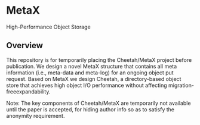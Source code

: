# MetaX
High-Performance Object Storage

## Overview
This repository is for temporarily placing the Cheetah/MetaX project before publication. 
We design a novel MetaX structure that contains all meta information 
(i.e., meta-data and meta-log) for an ongoing object put request. 
Based on MetaX we design Cheetah, a directory-based object store 
that achieves high object I/O performance without affecting migration-freeexpandability.

Note: The key components of Cheetah/MetaX are temporarily not available until the paper is accepted, 
for hiding author info so as to satisfy the anonymity requirement.
